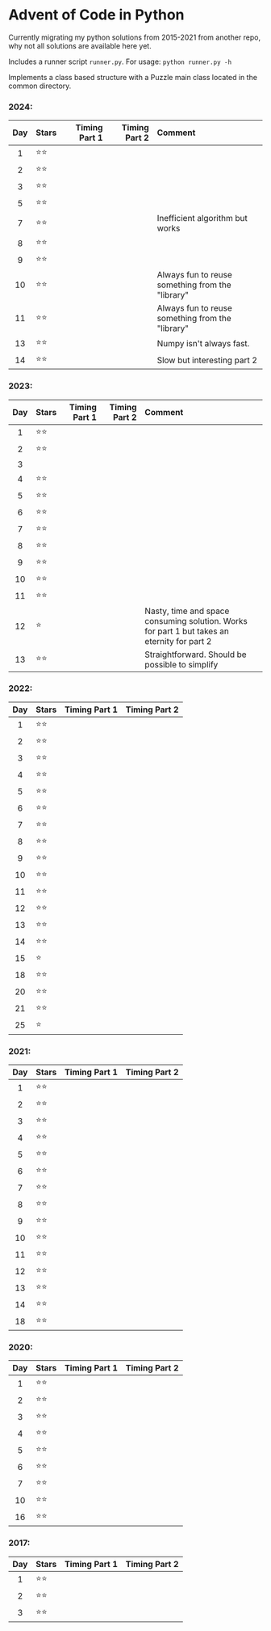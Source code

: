 # Advent of Code in Python

Currently migrating my python solutions from 2015-2021 from another repo, why not all solutions are available here yet.

Includes a runner script `runner.py`. For usage: `python runner.py -h`

Implements a class based structure with a Puzzle main class located in the
common directory.

### 2024:

| Day | Stars            | Timing Part 1 | Timing Part 2 | Comment |
|:---:|:-----------------|--------------:|--------------:|:--------|
|  1  | &#11088;&#11088; |               |               |         |
|  2  | &#11088;&#11088; |               |               |         |
|  3  | &#11088;&#11088; |               |               |         |
|  5  | &#11088;&#11088; |               |               |         |
|  7  | &#11088;&#11088; |               |               | Inefficient algorithm but works |
|  8  | &#11088;&#11088; |               |               |         |
|  9  | &#11088;&#11088; |               |               |         |
| 10  | &#11088;&#11088; |               |               | Always fun to reuse something from the "library"        |
| 11  | &#11088;&#11088; |               |               | Always fun to reuse something from the "library"        |
| 13  | &#11088;&#11088; |               |               | Numpy isn't always fast.        |
| 14  | &#11088;&#11088; |               |               | Slow but interesting part 2        |

### 2023:
| Day | Stars            | Timing Part 1 | Timing Part 2 | Comment |
|:---:|:-----------------|--------------:|--------------:|:--------|
|  1  | &#11088;&#11088; |               |               |         |
|  2  | &#11088;&#11088; |               |               |         |
|  3  |                  |               |               |         |
|  4  | &#11088;&#11088; |               |               |         |
|  5  | &#11088;&#11088; |               |               |         |
|  6  | &#11088;&#11088; |               |               |         |
|  7  | &#11088;&#11088; |               |               |         |
|  8  | &#11088;&#11088; |               |               |         |
|  9  | &#11088;&#11088; |               |               |         |
| 10  | &#11088;&#11088; |               |               |         |
| 11  | &#11088;&#11088; |               |               |         |
| 12  | &#11088;         |               |               | Nasty, time and space consuming solution. Works for part 1 but takes an eternity for part 2 |
| 13  | &#11088;&#11088; |               |               | Straightforward. Should be possible to simplify |

### 2022:
| Day | Stars            | Timing Part 1 | Timing Part 2 |
|:---:|:-----------------|--------------:|--------------:|
|  1  | &#11088;&#11088; |               |               |
|  2  | &#11088;&#11088; |               |               |
|  3  | &#11088;&#11088; |               |               |
|  4  | &#11088;&#11088; |               |               |
|  5  | &#11088;&#11088; |               |               |
|  6  | &#11088;&#11088; |               |               |
|  7  | &#11088;&#11088; |               |               |
|  8  | &#11088;&#11088; |               |               |
|  9  | &#11088;&#11088; |               |               |
| 10  | &#11088;&#11088; |               |               |
| 11  | &#11088;&#11088; |               |               |
| 12  | &#11088;&#11088; |               |               |
| 13  | &#11088;&#11088; |               |               |
| 14  | &#11088;&#11088; |               |               |
| 15  | &#11088;         |               |               |
| 18  | &#11088;&#11088; |               |               |
| 20  | &#11088;&#11088; |               |               |
| 21  | &#11088;&#11088; |               |               |
| 25  | &#11088;         |               |               |

### 2021:
| Day | Stars            | Timing Part 1 | Timing Part 2 |
|:---:|:-----------------|--------------:|--------------:|
|  1  | &#11088;&#11088; |               |               |
|  2  | &#11088;&#11088; |               |               |
|  3  | &#11088;&#11088; |               |               |
|  4  | &#11088;&#11088; |               |               |
|  5  | &#11088;&#11088; |               |               |
|  6  | &#11088;&#11088; |               |               |
|  7  | &#11088;&#11088; |               |               |
|  8  | &#11088;&#11088; |               |               |
|  9  | &#11088;&#11088; |               |               |
| 10  | &#11088;&#11088; |               |               |
| 11  | &#11088;&#11088; |               |               |
| 12  | &#11088;&#11088; |               |               |
| 13  | &#11088;&#11088; |               |               |
| 14  | &#11088;&#11088; |               |               |
| 18  | &#11088;&#11088; |               |               |

### 2020:
| Day | Stars            | Timing Part 1 | Timing Part 2 |
|:---:|:-----------------|--------------:|--------------:|
|  1  | &#11088;&#11088; |               |               |
|  2  | &#11088;&#11088; |               |               |
|  3  | &#11088;&#11088; |               |               |
|  4  | &#11088;&#11088; |               |               |
|  5  | &#11088;&#11088; |               |               |
|  6  | &#11088;&#11088; |               |               |
|  7  | &#11088;&#11088; |               |               |
| 10  | &#11088;&#11088; |               |               |
| 16  | &#11088;&#11088; |               |               |

### 2017:
| Day | Stars            | Timing Part 1 | Timing Part 2 |
|:---:|:-----------------|--------------:|--------------:|
|  1  | &#11088;&#11088; |               |               |
|  2  | &#11088;&#11088; |               |               |
|  3  | &#11088;&#11088; |               |               |

